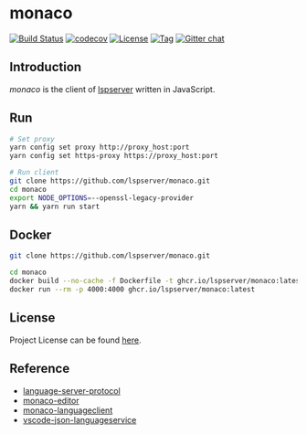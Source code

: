 # monaco

[![Build Status](https://github.com/lspserver/monaco/workflows/CI/badge.svg?branch=main&event=push)](https://github.com/lspserver/monaco/actions?query=workflow%3ACI)
[![codecov](https://codecov.io/gh/lspserver/monaco/branch/main/graph/badge.svg?token=FS77A6KD37)](https://codecov.io/gh/lspserver/monaco)
[![License](https://img.shields.io/github/license/lspserver/monaco.svg?color=brightgreen)](https://github.com/lspserver/monaco/blob/main/LICENSE)
[![Tag](https://img.shields.io/github/tag/lspserver/monaco.svg?color=brightgreen)](https://github.com/lspserver/monaco/tags)
[![Gitter chat](https://badges.gitter.im/craftslab/lspserver.png)](https://gitter.im/craftslab/lspserver)



## Introduction

*monaco* is the client of [lspserver](https://github.com/lspserver) written in JavaScript.



## Run

```bash
# Set proxy
yarn config set proxy http://proxy_host:port
yarn config set https-proxy https://proxy_host:port

# Run client
git clone https://github.com/lspserver/monaco.git
cd monaco
export NODE_OPTIONS=--openssl-legacy-provider
yarn && yarn run start
```



## Docker

```bash
git clone https://github.com/lspserver/monaco.git

cd monaco
docker build --no-cache -f Dockerfile -t ghcr.io/lspserver/monaco:latest .
docker run --rm -p 4000:4000 ghcr.io/lspserver/monaco:latest
```



## License

Project License can be found [here](LICENSE).



## Reference

- [language-server-protocol](https://microsoft.github.io/language-server-protocol/)
- [monaco-editor](https://microsoft.github.io/monaco-editor/)
- [monaco-languageclient](https://github.com/TypeFox/monaco-languageclient)
- [vscode-json-languageservice](https://github.com/microsoft/vscode-json-languageservice)
